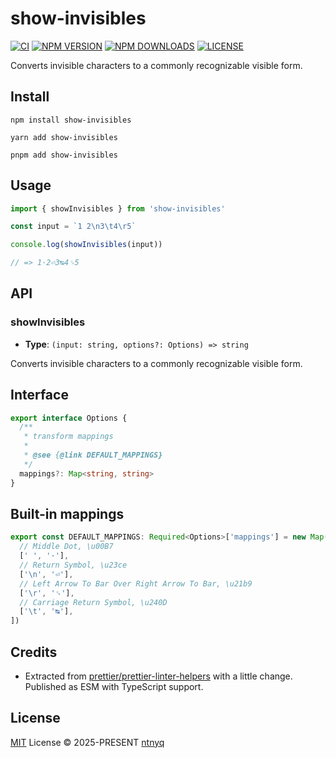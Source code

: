 # show-invisibles

[![CI](https://github.com/ntnyq/show-invisibles/workflows/CI/badge.svg)](https://github.com/ntnyq/show-invisibles/actions)
[![NPM VERSION](https://img.shields.io/npm/v/show-invisibles.svg)](https://www.npmjs.com/package/show-invisibles)
[![NPM DOWNLOADS](https://img.shields.io/npm/dy/show-invisibles.svg)](https://www.npmjs.com/package/show-invisibles)
[![LICENSE](https://img.shields.io/github/license/ntnyq/show-invisibles.svg)](https://github.com/ntnyq/show-invisibles/blob/main/LICENSE)

Converts invisible characters to a commonly recognizable visible form.

## Install

```shell
npm install show-invisibles
```

```shell
yarn add show-invisibles
```

```shell
pnpm add show-invisibles
```

## Usage

```ts
import { showInvisibles } from 'show-invisibles'

const input = `1 2\n3\t4\r5`

console.log(showInvisibles(input))

// => 1·2⏎3↹4␍5
```

## API

### showInvisibles

- **Type**: `(input: string, options?: Options) => string`

Converts invisible characters to a commonly recognizable visible form.

## Interface

```ts
export interface Options {
  /**
   * transform mappings
   *
   * @see {@link DEFAULT_MAPPINGS}
   */
  mappings?: Map<string, string>
}
```

## Built-in mappings

```ts
export const DEFAULT_MAPPINGS: Required<Options>['mappings'] = new Map([
  // Middle Dot, \u00B7
  [' ', '·'],
  // Return Symbol, \u23ce
  ['\n', '⏎'],
  // Left Arrow To Bar Over Right Arrow To Bar, \u21b9
  ['\r', '␍'],
  // Carriage Return Symbol, \u240D
  ['\t', '↹'],
])
```

## Credits

- Extracted from [prettier/prettier-linter-helpers](https://github.com/prettier/prettier-linter-helpers) with a little change. Published as ESM with TypeScript support.

## License

[MIT](./LICENSE) License © 2025-PRESENT [ntnyq](https://github.com/ntnyq)
